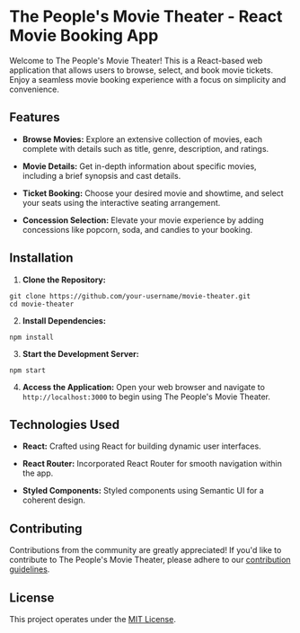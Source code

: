 # The People's Movie Theater - React Movie Booking App

Welcome to The People's Movie Theater! This is a React-based web application that allows users to browse, select, and book movie tickets. Enjoy a seamless movie booking experience with a focus on simplicity and convenience.

## Features

- **Browse Movies:** Explore an extensive collection of movies, each complete with details such as title, genre, description, and ratings.

- **Movie Details:** Get in-depth information about specific movies, including a brief synopsis and cast details.

- **Ticket Booking:** Choose your desired movie and showtime, and select your seats using the interactive seating arrangement.

- **Concession Selection:** Elevate your movie experience by adding concessions like popcorn, soda, and candies to your booking.

## Installation

1. **Clone the Repository:**

```
git clone https://github.com/your-username/movie-theater.git
cd movie-theater
```

2. **Install Dependencies:**

```
npm install
```

3. **Start the Development Server:**

```
npm start
```

4. **Access the Application:**
Open your web browser and navigate to `http://localhost:3000` to begin using The People's Movie Theater.

## Technologies Used

- **React:** Crafted using React for building dynamic user interfaces.

- **React Router:** Incorporated React Router for smooth navigation within the app.

- **Styled Components:** Styled components using Semantic UI for a coherent design.

## Contributing

Contributions from the community are greatly appreciated! If you'd like to contribute to The People's Movie Theater, please adhere to our [contribution guidelines](CONTRIBUTING.md).

## License

This project operates under the [MIT License](LICENSE).